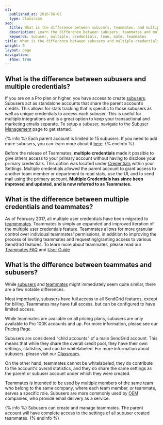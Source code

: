 ```yaml
---
st:
  published_at: 2016-06-03
  type: Classroom
seo:
  title: What is the difference between subusers, teammates, and multiple credentials?
  description: Learn the difference between subusers, teammates and multiple credentials...
  keywords: subuser, multiple, credentials, team, mate, teammates
title: What is the difference between subusers and multiple credentials?
weight: 0
layout: page
navigation:
  show: true
---
```


## What is the difference between subusers and multiple credentials?

If you are on a Pro plan or higher, you have access to create [subusers]({{root_url}}/Classroom/Basics/Account/what_are_subusers.html). Subusers act as standalone accounts that share the parent account’s credits. This allows for stats tracking that is specific to those subusers as well as unique credentials to access each subuser. This is useful for multiple integrations and is a great option to keep your transactional and marketing emails separate. To setup a subuser, navigate to the [Subuser Management](https://app.sendgrid.com/settings/subusers) page to get started.

{% info %}
Each parent account is limited to 15 subusers. If you need to add more subusers, you can learn more about it [here]({{root_url}}/Classroom/Basics/Account/how_do_i_add_more_subusers_to_my_account.html).
{% endinfo %}

Before the release of Teammates, **multiple credentials** made it possible to give others access to your primary account without having to disclose your primary credentials. This option was located under [Credentials](https://app.sendgrid.com/settings/credentials) within your Settings. Multiple credentials allowed the parent account to grant access to another team member or department to read stats, use the UI, and to send mail using the primary account. **Multiple Credentials has since been improved and updated, and is now referred to as Teammates.**

## What is the difference between multiple credentials and teammates?

As of February 2017, all multiple user credentials have been migrated to [teammmates]({{root_url}}/User_Guide/Settings/teammates.html). Teammates is simply an expanded and improved iteration of the multiple user credentials feature. Teammates allows for more granular control over individual teammates' permissions, in addition to improving the process of inviting teammates and requesting/granting access to various SendGrid features. To learn more about teammates, please read our [Teammates FAQ]() and [User Guide]({{root_url}}/User_Guide/Settings/teammates.html)

## What is the difference between teammates and subusers?

While [subusers]({{root_url}}/User_Guide/Settings/Subusers/index.html) and [teammates]({{root_url}}/User_Guide/Settings/teammates.html) might immediately seem quite similar, there are a few notable differences.

Most importantly, subusers have full access to all SendGrid features, except for billing. Teammates may have full access, but can be configured to have limited access.

While teammates are available on all pricing plans, subusers are only available to Pro 100K accounts and up. For more information, please see our [Pricing Page](https://sendgrid.com/pricing/).

Subusers are considered "child accounts" of a main SendGrid account. This means that while they share the overall credit pool, they have their own settings,  statistics, and can be whitelabeled. For more information about subusers, please visit our [Classroom]({{root_url}}/Classroom/Basics/Account/what_are_subusers.html).

On the other hand, teammates cannot be whitelabeled, they do contribute to the account's overall statistics, and they do share the same settings as the parent or subuser account under which they were created.

Teammates is intended to be used by multiple members of the same team who belong to the same company, where each team member, or teammate, serves a specific role. Subusers are more commonly used by [OEM]({{root_url}}/Classroom/Basics/Misc/sendgrid_oem_process.html) companies, who provide email delivery as a service.

{% info %}
Subusers can create and manage teammates. The parent account will have complete access to the settings of all subuser created teammates.
{% endinfo %}
